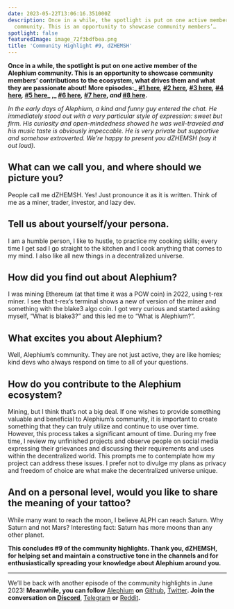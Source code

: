 ```yaml
---
date: 2023-05-22T13:06:16.351000Z
description: Once in a while, the spotlight is put on one active member of the Alephium
  community. This is an opportunity to showcase community members’…
spotlight: false
featuredImage: image_72f3bdfbea.png
title: 'Community Highlight #9, dZHEMSH'
---
```


**Once in a while, the spotlight is put on one active member of the Alephium community. This is an opportunity to showcase community members’ contributions to the ecosystem, what drives them and what they are passionate about! More episodes:_ [#1 here](/news/post/community-highlight-wilhelm-k-llstr-m-aka-oracleuggla-81d3938c5692)_,_ [#2 here](/news/post/community-highlight-2-cgi-bin-c102cc106f19)_,_ [#3 here](/news/post/community-highlight-3-digdug-48a7ec868504)_,_ [#4 here](/news/post/community-highlight-4-montail-e24fd88882a0)_,_ [#5 here](/news/post/community-highlight-5-txn-71c4fd76ffe8)_ ,_ [#6 here](/news/post/community-highlight-6-waldi-zkit-beats-37af1f6df3b8)_,_ [#7 here](/news/post/community-highlight-7-oheka-13d8b4ae025e), _and_ [#8 here](/news/post/community-highlight-8-jorge-438510785041).**

_In the early days of Alephium, a kind and funny guy entered the chat. He immediately stood out with a very particular style of expression: sweet but firm. His curiosity and open-mindedness showed he was well-traveled and his music taste is obviously impeccable. He is very private but supportive and somehow extroverted. We’re happy to present you dZHEMSH (say it out loud)._

## What can we call you, and where should we picture you?

People call me dZHEMSH. Yes! Just pronounce it as it is written. Think of me as a miner, trader, investor, and lazy dev.

## Tell us about yourself/your persona.

I am a humble person, I like to hustle, to practice my cooking skills; every time I get sad I go straight to the kitchen and I cook anything that comes to my mind. I also like all new things in a decentralized universe.

## How did you find out about Alephium?

I was mining Ethereum (at that time it was a POW coin) in 2022, using t-rex miner. I see that t-rex’s terminal shows a new of version of the miner and something with the blake3 algo coin. I got very curious and started asking myself, “What is blake3?” and this led me to “What is Alephium?”.

## What excites you about Alephium?

Well, Alephium’s community. They are not just active, they are like homies; kind devs who always respond on time to all of your questions.

## How do you contribute to the Alephium ecosystem?

Mining, but I think that’s not a big deal. If one wishes to provide something valuable and beneficial to Alephium’s community, it is important to create something that they can truly utilize and continue to use over time. However, this process takes a significant amount of time. During my free time, I review my unfinished projects and observe people on social media expressing their grievances and discussing their requirements and uses within the decentralized world. This prompts me to contemplate how my project can address these issues. I prefer not to divulge my plans as privacy and freedom of choice are what make the decentralized universe unique.

## And on a personal level, would you like to share the meaning of your tattoo?

While many want to reach the moon, I believe ALPH can reach Saturn. Why Saturn and not Mars? Interesting fact: Saturn has more moons than any other planet.

**This concludes \#9 of the community highlights. Thank you, dZHEMSH, for helping set and maintain a constructive tone in the channels and for enthusiastically spreading your knowledge about Alephium around you.**

---

We’ll be back with another episode of the community highlights in June 2023! **Meanwhile, you can follow** [Alephium](/) **on** [Github](https://github.com/alephium/)**,** [Twitter](https://twitter.com/alephium)**. Join the conversation on [Discord](/discord)**, [Telegram](https://t.me/alephiumgroup) **or** [Reddit](https://www.reddit.com/r/alephium)**.**
